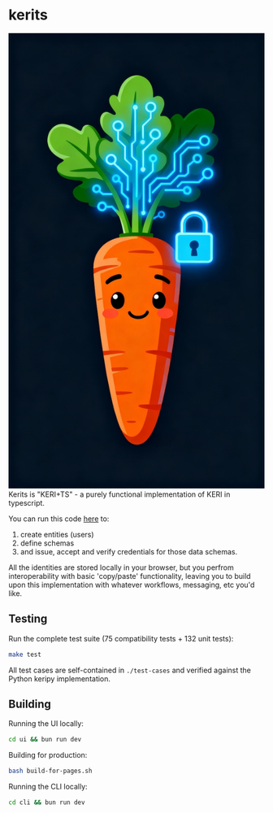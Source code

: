 # kerits

![Kerits](./ui/public/kerits.jpg) Kerits is "KERI+TS" - a purely functional implementation of KERI in typescript.


You can run this code [here](https://aaronp.github.io/kerits/) to:

1. create entities (users)
2. define schemas
3. and issue, accept and verify credentials for those data schemas.


All the identities are stored locally in your browser, but you perfrom interoperability with basic 'copy/paste' functionality,
leaving you to build upon this implementation with whatever workflows, messaging, etc you'd like.

## Testing

Run the complete test suite (75 compatibility tests + 132 unit tests):
```bash
make test
```

All test cases are self-contained in `./test-cases` and verified against the Python keripy implementation.

## Building

Running the UI locally:
```bash
cd ui && bun run dev
```

Building for production:
```bash
bash build-for-pages.sh
```

Running the CLI locally:
```bash
cd cli && bun run dev
```